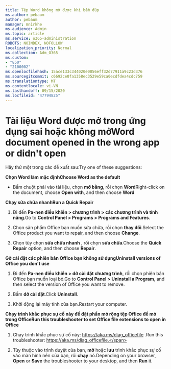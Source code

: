 ```yaml
---
title: Tệp Word không mở được khi bấm đúp
ms.author: pebaum
author: pebaum
manager: mnirkhe
ms.audience: Admin
ms.topic: article
ms.service: o365-administration
ROBOTS: NOINDEX, NOFOLLOW
localization_priority: Normal
ms.collection: Adm_O365
ms.custom:
- "850"
- "2100002"
ms.openlocfilehash: 15ace133c344020e0056eff32d77911a9c23d376
ms.sourcegitcommit: c6692ce0fa1358ec3529e59ca0ecdfdea4cdc759
ms.translationtype: MT
ms.contentlocale: vi-VN
ms.lasthandoff: 09/15/2020
ms.locfileid: "47794825"
---
```

# <a name="word-document-opened-in-the-wrong-app-or-didnt-open"></a><span data-ttu-id="7d2f7-102">Tài liệu Word được mở trong ứng dụng sai hoặc không mở</span><span class="sxs-lookup"><span data-stu-id="7d2f7-102">Word document opened in the wrong app or didn't open</span></span>

<span data-ttu-id="7d2f7-103">Hãy thử một trong các đề xuất sau:</span><span class="sxs-lookup"><span data-stu-id="7d2f7-103">Try one of these suggestions:</span></span>

<span data-ttu-id="7d2f7-104">**Chọn Word làm mặc định**</span><span class="sxs-lookup"><span data-stu-id="7d2f7-104">**Choose Word as the default**</span></span>

- <span data-ttu-id="7d2f7-105">Bấm chuột phải vào tài liệu, chọn **mở bằng**, rồi chọn **Word**</span><span class="sxs-lookup"><span data-stu-id="7d2f7-105">Right-click on the document, choose **Open with**, and then choose **Word**</span></span>

<span data-ttu-id="7d2f7-106">**Chạy sửa chữa nhanh**</span><span class="sxs-lookup"><span data-stu-id="7d2f7-106">**Run a Quick Repair**</span></span>

1. <span data-ttu-id="7d2f7-107">Đi đến **Pa-nen điều khiển > chương trình > các chương trình và tính năng**.</span><span class="sxs-lookup"><span data-stu-id="7d2f7-107">Go to **Control Panel > Programs > Programs and Features**.</span></span>

2. <span data-ttu-id="7d2f7-108">Chọn sản phẩm Office bạn muốn sửa chữa, rồi chọn **thay đổi**.</span><span class="sxs-lookup"><span data-stu-id="7d2f7-108">Select the Office product you want to repair, and then choose **Change**.</span></span>

3. <span data-ttu-id="7d2f7-109">Chọn tùy chọn **sửa chữa nhanh** , rồi chọn **sửa chữa**.</span><span class="sxs-lookup"><span data-stu-id="7d2f7-109">Choose the **Quick Repair** option, and then choose **Repair**.</span></span>

<span data-ttu-id="7d2f7-110">**Gỡ cài đặt các phiên bản Office bạn không sử dụng**</span><span class="sxs-lookup"><span data-stu-id="7d2f7-110">**Uninstall versions of Office you don't use**</span></span>

1. <span data-ttu-id="7d2f7-111">Đi đến **Pa-nen điều khiển > dỡ cài đặt chương trình**, rồi chọn phiên bản Office bạn muốn loại bỏ.</span><span class="sxs-lookup"><span data-stu-id="7d2f7-111">Go to **Control Panel > Uninstall a Program**, and then select the version of Office you want to remove.</span></span>

2. <span data-ttu-id="7d2f7-112">Bấm **dỡ cài đặt**.</span><span class="sxs-lookup"><span data-stu-id="7d2f7-112">Click **Uninstall**.</span></span>

3. <span data-ttu-id="7d2f7-113">Khởi động lại máy tính của bạn.</span><span class="sxs-lookup"><span data-stu-id="7d2f7-113">Restart your computer.</span></span>

<span data-ttu-id="7d2f7-114">**Chạy trình khắc phục sự cố này để đặt phần mở rộng tệp Office để mở trong Office**</span><span class="sxs-lookup"><span data-stu-id="7d2f7-114">**Run this troubleshooter to set Office file extensions to open in Office**</span></span>

1. <span data-ttu-id="7d2f7-115">Chạy trình khắc phục sự cố này: https://aka.ms/diag_officefile .</span><span class="sxs-lookup"><span data-stu-id="7d2f7-115">Run this troubleshooter: https://aka.ms/diag_officefile.</span></span>

2. <span data-ttu-id="7d2f7-116">Tùy thuộc vào trình duyệt của bạn, **mở** hoặc **lưu** trình khắc phục sự cố vào màn hình nền của bạn, rồi **chạy** nó.</span><span class="sxs-lookup"><span data-stu-id="7d2f7-116">Depending on your browser, **Open** or **Save** the troubleshooter to your desktop, and then **Run** it.</span></span>
